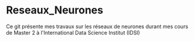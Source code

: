 # Reseaux_Neurones
Ce git présente mes travaux sur les réseaux de neurones durant mes cours de Master 2 à l'International Data Science Institut (IDSI)
